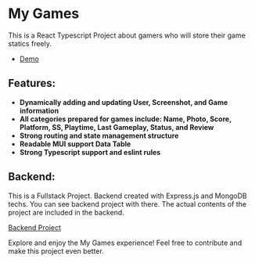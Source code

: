 # My Games

This is a React Typescript Project about gamers who will store their game statics freely.

- [Demo](https://my-games.netlify.app/)

## Features:

- **Dynamically adding and updating User, Screenshot, and Game information**
- **All categories prepared for games include: Name, Photo, Score, Platform, SS, Playtime, Last Gameplay, Status, and Review**
- **Strong routing and state management structure**
- **Readable MUI support Data Table**
- **Strong Typescript support and eslint rules**

## Backend:

This is a Fullstack Project. Backend created with Express.js and MongoDB techs. You can see backend project with there. The actual contents of the project are included in the backend.

[Backend Project](https://github.com/Autumnnus/my-games-backend)

Explore and enjoy the My Games experience! Feel free to contribute and make this project even better.

